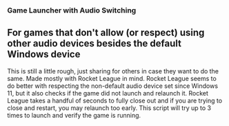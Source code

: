 ### Game Launcher with Audio Switching

## For games that don't allow (or respect) using other audio devices besides the default Windows device

This is still a little rough, just sharing for others in case they want to do the same. Made mostly with Rocket League in mind. 
Rocket League seems to do better with respecting the non-default audio device set since Windows 11, but it also checks if the game did not launch and relaunch it. 
Rocket League takes a handful of seconds to fully close out and if you are trying to close and restart, you may relaunch too early. 
This script will try up to 3 times to launch and verify the game is running.
